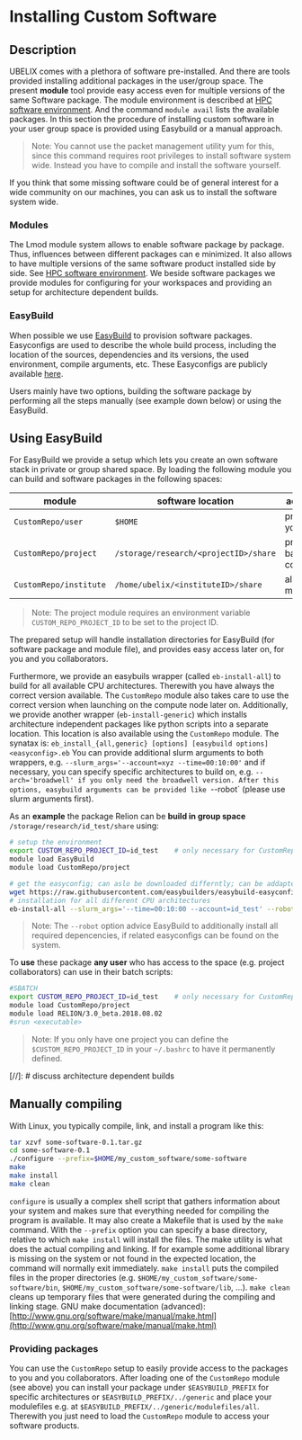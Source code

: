 # Installing Custom Software

## Description

UBELIX comes with a plethora of software pre-installed. 
And there are tools provided installing additional packages in the user/group space. The present **module** tool provide easy access even for multiple versions of the same Software package. 
The module environment is described at [HPC software environment](pre-installed-software.md). 
And the command `module avail` lists the available packages. 
In this section the procedure of installing custom software in your user group space is provided using Easybuild or a manual approach.

> Note: You cannot use the packet management utility yum for this, since this command requires root privileges to install software system wide. 
> Instead you have to compile and install the software yourself. 

If you think that some missing software could be of general interest for a wide community on our machines, you can ask us to install the software system wide. 

### Modules
The Lmod module system allows to enable software package by package. Thus, influences between different packages can e minimized. It also allows to have multiple versions of the same software product installed side by side. 
See [HPC software environment](environment.md).
We beside software packages we provide modules for configuring for your workspaces and providing an setup for architecture dependent builds.

### EasyBuild
When possible we use [EasyBuild](https://easybuild.readthedocs.io/en/latest/) to provision software packages. 
Easyconfigs are used to describe the whole build process, including the location of the sources, dependencies and its versions, the used environment, compile arguments, etc. 
These Easyconfigs are publicly available [here](https://github.com/easybuilders/easybuild-easyconfigs). 

Users mainly have two options, building the software package by performing all the steps manually (see example down below) or using the EasyBuild.

## Using EasyBuild
For EasyBuild we provide a setup which lets you create an own software stack in private or group shared space. 
By loading the following module you can build and software packages in the following spaces:

| module | software location | accessiblity |
|--------|-------------------|--------------|
|`CustomRepo/user`| `$HOME` | private to you |
|`CustomRepo/project`| `/storage/research/<projectID>/share` | project based, with collaborators |
|`CustomRepo/institute`| `/home/ubelix/<instituteID>/share` | all institute members |

> Note: The project module requires an environment variable `CUSTOM_REPO_PROJECT_ID` to be set to the project ID.

The prepared setup will handle installation directories for EasyBuild (for software package and module file), and provides easy access later on, for you and you collaborators.

Furthermore, we provide an easybuils wrapper (called `eb-install-all`) to build for all available CPU architectures. Therewith you have always the correct version available. The `CustomRepo` module also takes care to use the correct version when launching on the compute node later on. 
Additionally, we provide another wrapper (`eb-install-generic`) which installs architecture independent packages like python scripts into a separate location. This location is also available using the `CustomRepo` module.
The synatax is: `eb_install_{all,generic} [options] [easybuild options] <easyconfig>.eb`
You can provide additional slurm arguments to both wrappers, e.g. `--slurm_args='--account=xyz --time=00:10:00'` and if necessary, you can specify specific architectures to build on, e.g. `--arch='broadwell' if you only need the broadwell version. After this options, easybuild arguments can be provided like `--robot` (please use slurm arguments first). 

As an **example** the package Relion can be **build in group space** `/storage/research/id_test/share` using:

```Bash
# setup the environment
export CUSTOM_REPO_PROJECT_ID=id_test    # only necessary for CustomRepo/project
module load EasyBuild
module load CustomRepo/project

# get the easyconfig; can aslo be downloaded differntly; can be addapted e.g. for a different version number
wget https://raw.githubusercontent.com/easybuilders/easybuild-easyconfigs/4.1.x/easybuild/easyconfigs/r/RELION/RELION-3.0_beta.2018.08.02-intel-2018a.eb
# installation for all different CPU architectures
eb-install-all --slurm_args='--time=00:10:00 --account=id_test' --robot RELION-3.0_beta.2018.08.02-intel-2018a.eb
```
> Note: The `--robot` option advice EasyBuild to additionally install all required depencencies, if related easyconfigs can be found on the system.

To **use** these package **any user** who has access to the space (e.g. project collaborators) can use in their batch scripts:

```Bash
#SBATCH 
export CUSTOM_REPO_PROJECT_ID=id_test    # only necessary for CustomRepo/project
module load CustomRepo/project
module load RELION/3.0_beta.2018.08.02
#srun <executable>
```

> Note: If you only have one project you can define the `$CUSTOM_REPO_PROJECT_ID` in your `~/.bashrc` to have it permanently defined.

[//]: # discuss architecture dependent builds

## Manually compiling
With Linux, you typically compile, link, and install a program like this:

```Bash
tar xzvf some-software-0.1.tar.gz
cd some-software-0.1
./configure --prefix=$HOME/my_custom_software/some-software
make
make install
make clean
```

`configure` is usually a complex shell script that gathers information about your system and makes sure that everything needed for compiling the program is available. 
It may also create a Makefile that is used by the `make` command. 
With the `--prefix` option you can specify a base directory, relative to which `make install` will install the files. 
The make utility is what does the actual compiling and linking. 
If for example some additional library is missing on the system or not found in the expected location, the command will normally exit immediately. 
`make install` puts the compiled files in the proper directories (e.g. `$HOME/my_custom_software/some-software/bin`, `$HOME/my_custom_software/some-software/lib`, ...). 
`make clean` cleans up temporary files that were generated during the compiling and linking stage.
GNU make documentation (advanced): [http://www.gnu.org/software/make/manual/make.html](http://www.gnu.org/software/make/manual/make.html)

### Providing packages
You can use the `CustomRepo` setup to easily provide access to the packages to you and you collaborators.
After loading one of the `CustomRepo` module (see above) you can install your package under `$EASYBUILD_PREFIX` for specific architectures or `$EASYBUILD_PREFIX/../generic` and place your modulefiles e.g. at `$EASYBUILD_PREFIX/../generic/modulefiles/all`. Therewith you just need to load the `CustomRepo` module to access your software products. 

